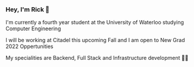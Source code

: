 ### Hey, I'm Rick 👋

I'm currently a fourth year student at the University of Waterloo studying Computer Engineering

I will be working at Citadel this upcoming Fall and I am open to New Grad 2022 Oppertunities

My specialities are Backend, Full Stack and Infrastructure development 👨‍💻

<!--
**ricksikka1/ricksikka1** is a ✨ _special_ ✨ repository because its `README.md` (this file) appears on your GitHub profile.

Here are some ideas to get you started:

- 🔭 I’m currently working on ...
- 🌱 I’m currently learning ...
- 👯 I’m looking to collaborate on ...
- 🤔 I’m looking for help with ...
- 💬 Ask me about ...
- 📫 How to reach me: ...
- 😄 Pronouns: ...
- ⚡ Fun fact: ...
-->
